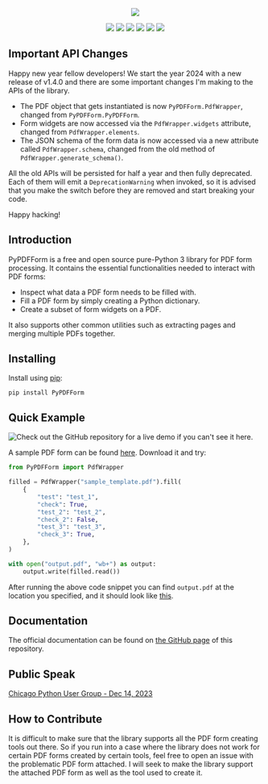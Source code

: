<p align="center"><img src="https://github.com/chinapandaman/PyPDFForm/raw/master/logo.png"></p>
<p align="center">
    <a href="https://pypi.org/project/PyPDFForm/"><img src="https://img.shields.io/pypi/v/pypdfform?logo=pypi&logoColor=white&label=version&labelColor=black&color=magenta&style=for-the-badge"></a>
    <a href="https://github.com/chinapandaman/PyPDFForm/actions/workflows/python-package.yml"><img src="https://img.shields.io/github/actions/workflow/status/chinapandaman/pypdfform/python-package.yml?logo=github&logoColor=white&label=tests&labelColor=black&color=green&style=for-the-badge"></a>
    <a href="https://chinapandaman.github.io/PyPDFForm/"><img src="https://img.shields.io/badge/docs-live-cyan?logo=read%20the%20docs&logoColor=white&label=docs&labelColor=black&color=cyan&style=for-the-badge"></a>
    <a href="https://github.com/chinapandaman/PyPDFForm/blob/master/LICENSE"><img src="https://img.shields.io/github/license/chinapandaman/pypdfform?logo=github&logoColor=white&label=license&labelColor=black&color=orange&style=for-the-badge"></a>
    <a href="https://www.python.org/"><img src="https://img.shields.io/pypi/pyversions/pypdfform?logo=python&logoColor=white&label=python&labelColor=black&color=yellow&style=for-the-badge"></a>
    <a href="https://pypistats.org/packages/pypdfform"><img src="https://img.shields.io/pypi/dm/pypdfform?logo=pypi&logoColor=white&label=downloads&labelColor=black&color=blue&style=for-the-badge"></a>
</p>

## Important API Changes

Happy new year fellow developers! We start the year 2024 with a new release of v1.4.0 and 
there are some important changes I'm making to the APIs of the library.

* The PDF object that gets instantiated is now `PyPDFForm.PdfWrapper`, changed from `PyPDFForm.PyPDFForm`.
* Form widgets are now accessed via the `PdfWrapper.widgets` attribute, changed from `PdfWrapper.elements`.
* The JSON schema of the form data is now accessed via a new attribute called `PdfWrapper.schema`, 
changed from the old method of `PdfWrapper.generate_schema()`.

All the old APIs will be persisted for half a year and then fully deprecated. Each of them 
will emit a `DeprecationWarning` when invoked, so it is advised that you make the switch before they are 
removed and start breaking your code.

Happy hacking!

## Introduction

PyPDFForm is a free and open source pure-Python 3 library for PDF form processing. It contains the essential 
functionalities needed to interact with PDF forms:

* Inspect what data a PDF form needs to be filled with.
* Fill a PDF form by simply creating a Python dictionary.
* Create a subset of form widgets on a PDF.

It also supports other common utilities such as extracting pages and merging multiple PDFs together.

## Installing

Install using [pip](https://pip.pypa.io/en/stable/):

```shell script
pip install PyPDFForm
```

## Quick Example
![Check out the GitHub repository for a live demo if you can't see it here.](https://github.com/chinapandaman/PyPDFForm/raw/master/demo.gif)

A sample PDF form can be found [here](https://github.com/chinapandaman/PyPDFForm/raw/master/pdf_samples/sample_template.pdf). Download it and try:

```python
from PyPDFForm import PdfWrapper

filled = PdfWrapper("sample_template.pdf").fill(
    {
        "test": "test_1",
        "check": True,
        "test_2": "test_2",
        "check_2": False,
        "test_3": "test_3",
        "check_3": True,
    },
)

with open("output.pdf", "wb+") as output:
    output.write(filled.read())
```

After running the above code snippet you can find `output.pdf` at the location you specified, 
and it should look like [this](https://github.com/chinapandaman/PyPDFForm/raw/master/pdf_samples/sample_filled.pdf).

## Documentation

The official documentation can be found on [the GitHub page](https://chinapandaman.github.io/PyPDFForm/) of this repository.

## Public Speak

[Chicago Python User Group - Dec 14, 2023](https://youtu.be/8t1RdAKwr9w?si=TLgumBNXv9H8szSn)

## How to Contribute

It is difficult to make sure that the library supports all the PDF form creating tools out 
there. So if you run into a case where the library does not work for certain PDF forms created by certain tools, feel free to open an issue with the problematic PDF form attached. I will seek 
to make the library support the attached PDF form as well as the tool used to create it.

